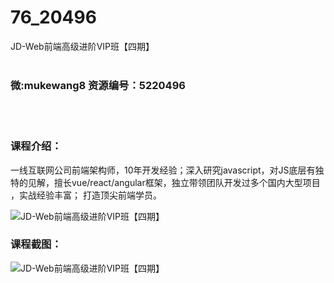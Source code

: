 # 76_20496
JD-Web前端高级进阶VIP班【四期】
<br/></br>
<h3>微:mukewang8 资源编号：5220496</h3>
<br/></br>
<h3>课程介绍：</h3>
<p>一线互联网公司前端架构师，10年开发经验；深入研究javascript，对JS底层有独特的见解，擅长vue/react/angular框架，独立带领团队开发过多个国内大型项目 ，实战经验丰富； 打造顶尖前端学员。</p>
<p><img src="https://www.ko996.com/wp-content/uploads/img/2021/07/1-52-300x175.png" alt="JD-Web前端高级进阶VIP班【四期】"></p>
<div class="info-desc">
<h3>课程截图：</h3>
<p><img src="https://www.ko996.com/wp-content/uploads/img/2021/07/2-48.png" alt="JD-Web前端高级进阶VIP班【四期】"></p>


			
</div>
